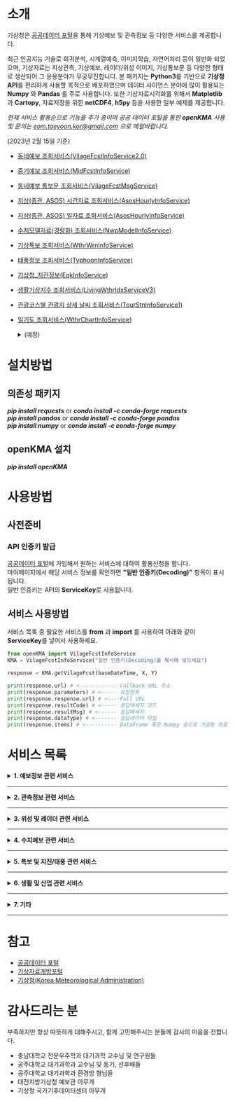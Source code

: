 # 소개
기상청은 [공공데이터 포털](https://Data.go.kr)을 통해 기상예보 및 관측정보 등 다양한 서비스를 제공합니다.

최근 인공지능 기술로 회귀분석, 시계열예측, 이미지학습, 자연어처리 등이 일반화 되었으며, 기상자료는 지상관측, 기상예보, 레이더/위성 이미지, 기상통보문 등 다양한 형태로 생산되어 그 응용분야가 무궁무진합니다. 본 패키지는 **Python3**를 기반으로 **기상청 API**를 편리하게 사용할 목적으로 배포하였으며 데이터 사이언스 분야에 많이 활용되는 **Numpy** 와 **Pandas** 를 주로 사용합니다. 또한 기상자료시각화를 위해서 **Matplotlib**과 **Cartopy**, 자료저장을 위한 **netCDF4**, **h5py** 등을 사용한 일부 예제를 제공합니다.

*현재 서비스 활용순으로 기능을 추가 중이며 공공 데이터 포털을 통한 ***openKMA*** 사용 및 문의는 eom.taeyoon.kor@gmail.com 으로 메일바랍니다.*

(2023년 2월 15일 기준)
* [동네예보 조회서비스(VilageFcstInfoService2.0)](https://www.data.go.kr/data/15084084/openapi.do)
* [중기예보 조회서비스(MidFcstInfoService)](https://www.data.go.kr/data/15059468/openapi.do)
* [동네예보 통보문 조회서비스(VilageFcstMsgService)](https://www.data.go.kr/data/15058629/openapi.do)
* [지상(종관, ASOS) 시간자료 조회서비스(AsosHourlyInfoService)](https://www.data.go.kr/data/15057210/openapi.do)
* [지상(종관, ASOS) 일자료 조회서비스(AsosHourlyInfoService)](https://www.data.go.kr/data/15059093/openapi.do)
* [수치모델자료(경량화) 조회서비스(NwpModelInfoService)](https://www.data.go.kr/data/15043588/openapi.do)
* [기상특보 조회서비스(WthrWrnInfoService)](https://www.data.go.kr/data/15000415/openapi.do)
* [태풍정보 조회서비스(TyphoonInfoService)](https://www.data.go.kr/data/15043565/openapi.do)
* [기상청_지진정보(EqkInfoService)](https://www.data.go.kr/data/15000420/openapi.do)
* [생활기상지수 조회서비스(LivingWthrIdxServiceV3)](https://www.data.go.kr/data/15085288/openapi.do)
* [관광코스별 관광지 상세 날씨 조회서비스(TourStnInfoService1)](https://www.data.go.kr/data/15056912/openapi.do)
* [일기도 조회서비스(WthrChartInfoService)](https://www.data.go.kr/data/15043562/openapi.do)

  <details>
    <summary>(예정)</summary>
    
    * 위성영상 조회서비스(getInsightSatlit)  
    * 보건기상지수 조회서비스(HealthWthrIdxService)  
    * 레이더영상 조회서비스(RadarImgInfoService)  
    * 지상(방재, AWS)기상관측자료 조회서비스(Aws1miInfoService)  
    * CCTV 기반 도로날씨정보 조회서비스(RoadWthrInfoService)  
    * 낙뢰분포도 조회서비스(LgtDistrbInfoService)  
    * 작물별 농업주산지 상세날씨 조회서비스(FmlandWthrInfoService)  
    * 위성자료(경량화) 조회서비스(WthrSatlitInfoService)  
    * 지상기상월보 조회서비스(SfcMtlyInfoService)  
    * 레이더관측자료 조회서비스(RadarObsInfoService)  
    * 낙뢰관측자료 조회서비스(LgtInfoService)  
    * 항공기상전문(IWXXMVer.2.0) 조회서비스(AmmIwxxmService)  
    * 해양기상관측자료 조회서비스(OceanInfoService)  
    * 서리발생 가능성 예측정보 조회서비스(FrstFcstInfoService)  
    * 지상기상연보 조회서비스(SfcYearlyInfoService)  
    * 레이더자료(경량화) 조회서비스(WthrRadarInfoService)  
    * 방재기상월보 조회서비스(AwsMtlyInfoService)  
    * 해양기상월보 조회서비스(SeaMtlyInfoService)  
    * 항공기상전문 조회서비스(AmmService)_기상청에서 운영하는 관측지점, 기상예보구역, 기상특보구역 등에 대한 정보를 제공합니다. ※ 방재기상업무 수행을 위해 공공기관에 한해서 제공하는 자료입니다. 활용목적을 정확히 적어주시기 바랍니다.  
    * 지점정보(기상관측, 특보구역) 조회서비스(WethrBasicInfoService)  
    * 황사정보 조회서비스(YdstInfoService)_황사일기도, 황사관측값, 황사위성영상 정보를 조회하는 서비스 ※ 방재기상업무 수행을 위해 공공기관에 한해서 제공하는 자료입니다. 활용목적을 정확히 적어주시기 바랍니다.  
    * 고층기상월보 조회서비스(UppMtlyInfoService)  
    * 방재기상연보 조회서비스(AwsYearlyInfoService)  
    * 세계공항 항공기상전문 조회서비스(AftnAmmService)  
    * 고층기상관측자료 조회서비스(UppInfoService)  
  </details>

# 설치방법
## 의존성 패키지
***pip install requests*** or ***conda install -c conda-forge requests***  
***pip install pandas*** or ***conda install -c conda-forge pandas***  
***pip install numpy*** or ***conda install -c conda-forge numpy***  

## openKMA 설치
***pip install openKMA***

# 사용방법
## 사전준비
### API 인증키 발급
[공공데이터 포털](https://Data.go.kr)에 가입해서 원하는 서비스에 대하여 활용신청을 합니다.  
마이페이지에서 해당 서비스 정보를 확인하면 **"일반 인증키(Decoding)"** 항목이 표시됩니다.  
일반 인증키는 API의 **ServiceKey**로 사용됩니다.
## 서비스 사용방법
서비스 목록 중 필요한 서비스를 **from** 과 **import** 를 사용하여 아래와 같이 **ServiceKey**를 넣어서 사용하세요.
```python
from openKMA import VilageFcstInfoService  
KMA = VilageFcstInfoService("일반 인증키(Decoding)를 복사해 넣으세요")

response = KMA.getVilageFcst(baseDateTime, X, Y)

print(response.url) # <------------ Callback URL 주소 
print(response.parameters) # <----- 요청항목
print(response.response.url) # <--- Full URL
print(response.resultCode) # <----- 응답메세지 코드
print(response.resultMsg) # <------ 응답메세지
print(response.dataType) # <------- 응답데이터 타입
print(response.items) # <---------- DataFrame 혹은 Numpy 등으로 가공된 최종자료
```

# 서비스 목록
<details>
  <summary><strong>1. 예보정보 관련 서비스</strong></summary>
    
  ## 1.1 기상청_단기예보 ((구)_동네예보) 조회서비스(VilageFcstInfoService2.0)
  |서비스명|기능|인자|반환(item)|기타|
  |------|---|---|---|---|
  |예보버전조회|**getFcstVersion**|파일구분, 발표시각|datetime|'ODAM':실황/'VSRT':초단기예보/'SHRT':동네예보|
  |동네예보조회|**getVilageFcst**|X좌표, Y좌표, 발표시각|DataFrame|1일 8회 02시부터 3시간 간격으로 제공|
  |초단기예보조회|**getUltraSrtFcst**|X좌표, Y좌표, 발표시각|DataFrame|매시간 30분에 생성, 30분 발표|
  |초단기실황조회|**getUltraSrtNcst**|X좌표, Y좌표, 발표시각|DataFrame|매시간 30분에 생성, 00분 발표|

  * 모든 서비스는 24시간 이내에 자료만 조회가 가능하며 발표시각(baseDatetime)은 [활용가이드](https://www.data.go.kr/data/15084084/openapi.do) 참고
  * 동네별 X, Y좌표는 활용가이드 혹은 [기상자료개방포털](https://data.kma.go.kr/cmmn/main.do)의 자료실 참고
  * [사용예시](example/basic_VilageFcstInfoService.py)

  ## 1.2 중기예보 조회서비스(MidFcstInfoService)
  |서비스명|기능|인자|반환(item)|기타|
  |------|---|---|---|---|
  |중기전망조회|**getMidFcst**|지점번호, 발표시각|String|중기전망 지점코드 참고|
  |중기기온조회|**getMidTa**|예보구역코드, 발표시각|DataFrame|중기기온 지점코드 참고|
  |중기육상예보조회|**getMidLandFcst**|예보구역코드, 발표시각|DataFrame|중기육상예보구역 코드 참고|
  |중기해상예보조회|**getMidSeaFcst**|예보구역코드, 발표시각|DataFrame|중기해상예보구역 코드 참고|
  * 중기예보는 모두 일 2회 (6시, 18시) 생산되며 최근 24시간 자료만 제공
  * 서비스별 지점 및 구역 코드는 해당 서비스의 [활용가이드](https://www.data.go.kr/data/15059468/openapi.do) 참고
  * [사용예시](example/basic_MidFcstInfoService.py)

  ## 1.3 동네예보 통보문 조회서비스(VilageFcstMsgService)
  |서비스명|기능|인자|반환(item)|기타|
  |------|---|---|---|---|
  |기상개황조회|**getWthrSituation**|발표관서|DataFrame|발표관서 참고|
  |육상예보조회|**getLandFcst**|예보구역코드|DataFrame|예보구역코드 참조|
  |해상예보조회|**getSeaFcst**|예보구역코드|DataFrame|예보구역코드 참조|
  * 동네예보 통보문은 모두 일 3회 (5시, 11시, 17시) 발표됩니다.
  * 통보문 발표시각(~조회시각): 5시(~11시), 11시(~17시), 17시(~다음날 5시)
  * 조회시간에 상관없이 가장 최근에 통보문만 조회됩니다.
  * [사용예시](example/basic_VilageFcstMsgService.py)

</details>

___

<details>
  <summary><strong>2. 관측정보 관련 서비스</strong></summary>

## 2.1 지상(종관, ASOS) 시간자료 조회서비스(AsosHourlyInfoService)
|서비스명|기능|인자|반환(item)|기타|
|------|---|---|---|---|
|기상관측시간자료목록조회|**getWthrDataList**|지점번호, 시작시각, 종료시각|DataFrame|한 번에 최대 999개까지 조회 가능|

* 조회기간은 지점별 운영기간 모두 가능하며, 전날 자료까지만 조회가능합니다. 
* 단, 서버사정에 따라 갱신이 늦을 수 있습니다. (보통 오전 10시 이후 전부 조회 가능)
* 한 번에 최대 999개까지 조회되기 때문에 기간은 한 달이내로 설정해주시기 바랍니다.  
* [사용예시](example/basic_AsosHourlyInfoService.py)

## 2.2 지상(종관, ASOS) 일자료 조회서비스(AsosDalyInfoService)
|서비스명|기능|인자|반환(item)|기타|
|------|---|---|---|---|
|기상관측일자료목록조회|**getWthrDataList**|지점번호, 시작날짜, 종료날짜|DataFrame|한 번에 최대 999개까지 조회 가능|
* 조회기간은 지점별 운영기간 모두 가능하며, 전날 자료까지만 조회가능합니다. 
* 단, 서버사정에 따라 갱신이 늦을 수 있습니다. (보통 오전 10시 이후 전부 조회 가능)
* 한 번에 최대 999개까지 조회되기 때문에 기간은 2년 이내로 설정해주시기 바랍니다.  
* [사용예시](example/basic_AsosDalyInfoService.py)

</details>

---

<details>
  <summary><strong>3. 위성 및 레이더 관련 서비스</strong></summary>
  (예정)
</details>

---

<details>
  <summary><strong>4. 수치예보 관련 서비스</strong></summary>

## 4.1 수치모델자료(경량화) 조회서비스(NwpModelInfoService)
|서비스명|기능|인자|반환(item)|기타|
|------|---|---|---|---|
|국지예보모델단일면한반도조회|**getLdapsUnisAll**|발표시간, 자료종류, 리드시간|Dictionary|-|
|국지예보모델단일면행정구역조회|**getLdapsUnisArea**|발표시간, 자료종류, 행정구역|DataFrame|-|
|지역예보모델단일면한반도조회|**getRdapsUnisAll**|발표시간, 자료종류, 리드시간, 행정구역|Dictionary|-|
|지역예보모델단일면행정구역조회|**getRdapsUnisArea**|발표시간, 자료종류, 행정구역|DataFrame|-|
* 특보는 오늘을 기준으로 6일 전 자료까지만 조회됩니다.
* 한반도조회 정보는 Dictionary형태로 반환하며 Key는 아래와 같다.
* ```{'baseTime':발표시간, 'fcstTime':예측시간, 'gridKm':격자크기, 'xdim':x크기, 'ydim':y크기, 'x0':x기준점, 'y0':y기준점, 'unit':단위, 'value':데이터 }```
* [사용예시](example/basic_NwpModelInfoService.py)
* [시각화](example/visualize_NwpModelInfoService.py)
* 
</details>

---

<details>
  <summary><strong>5. 특보 및 지진/태풍 관련 서비스</strong></summary>

## 5.1 기상특보 조회서비스(WthrWrnInfoService)
|서비스명|기능|인자|반환(item)|기타|
|------|---|---|---|---|
|기상특보목록조회|**getWthrWrnList**|지점코드, 시작날짜, 종료날짜|DataFrame|-|
|기상특보통보문조회|**getWthrWrnMsg**|지점번호, 시작날짜, 종료날짜|DataFrame|-|
|기상정보목록조회|**getWthrInfoList**|지점번호, 시작날짜, 종료날짜|DataFrame|-|
|기상정보문조회|**getWthrInfo**|지점번호, 시작날짜, 종료날짜|DataFrame|-|
|기상속보목록조회|**getWthrBrkNewsList**|지점번호, 시작날짜, 종료날짜|DataFrame|-|
|기상속보조회|**getWthrBrkNews**|지점번호, 시작날짜, 종료날짜|DataFrame|-|
|기상예비특보목록조회|**getWthrPwnList**|지점번호, 시작날짜, 종료날짜|DataFrame|-|
|기상예비특보조회|**getWthrPwn**|지점번호, 시작날짜, 종료날짜|DataFrame|-|
|특보코드조회|**getPwnCd**|지점번호, 특보구역코드, 특보종류, 시작날짜, 종료날짜|DataFrame|1:강풍, 2:호우, 3:한파, 4:건조, 5:폭풍해일,<br>6:풍랑, 7:태풍, 8:대설, 9:황사, 12:폭염|
|특보현황조회|**getPwnStatus**| - |DataFrame|-|
* 특보는 오늘을 기준으로 6일 전 자료까지만 조회됩니다.
* 조회기간 동안 특보가 없을 시 반환 값이 없습니다.
* [사용예시](example/basic_WthrWrnInfoService.py)

## 5.2 태풍정보 조회서비스(TyphoonInfoService)
|서비스명|기능|인자|반환(item)|기타|
|------|---|---|---|---|
|태풍정보조회|**getTyphoonInfo**|\[발표시각\], \[종료날짜\]|DataFrame|-|
|태풍정보목록조회|**getTyphoonInfoList**|\[발표시각\]|DataFrame|-|
|태풍예상정보조회|**getTyphoonFcst**|발표시각, 태풍번호|DataFrame|-|
* 태풍정보는 오늘을 기준으로 3일 전 자료까지만 조회됩니다.
* 조회기간 동안 특보가 없을 시 반환 값이 없습니다.
* [사용예시](example/basic_TyphoonInfoService.py)

## 5.3 지진정보 조회서비스(EqkInfoService)
|서비스명|기능|인자|반환(item)|기타|
|------|---|---|---|---|
|지진통보문조회|**getEqkMsg**|발표시각, 종료날짜|DataFrame|-|
|지진통보문 목록조회|**getEqkMsgList**|발표시각, 종료날짜|DataFrame|-|
|지진해일통보문조회|**getTsunamiMsg**|발표시각, 종료날짜|DataFrame|-|
|지진해일통보문 목록조회|**getTsunamiMsgList**|발표시각, 종료날짜|DataFrame|-|
* 지진정보는 오늘을 기준으로 3일 전 자료까지만 조회됩니다.
* 조회기간 동안 특보가 없을 시 반환 값이 없습니다.
* [사용예시](example/basic_EqkInfoService.py)

</details>

---

<details>
  <summary><strong>6. 생활 및 산업 관련 서비스</strong></summary>

## 6.1 기상청_생활기상지수 조회서비스(LivingWthrIdxServiceV3)
|서비스명|기능|인자|반환(item)|기타|
|------|---|---|---|---|
|동파가능지수조회|**getWthrWrnList**|지점코드, 시작날짜, 종료날짜|DataFrame|-|
|자외선지수조회|**getWthrWrnMsg**|지점번호, 시작날짜, 종료날짜|DataFrame|-|
|대기확산지수조회|**getWthrInfoList**|지점번호, 시작날짜, 종료날짜|DataFrame|-|
|체감온도(여름철)조회|**getWthrInfo**|지점번호, 시작날짜, 종료날짜|DataFrame|-|
|기상예비특보조회|**getWthrPwn**|지점번호, 시작날짜, 종료날짜|DataFrame|A41 : 노인 A42 : 어린이 A44 : 농촌 A45 : 비닐하우스 A46 : 취약거주환경 A47 : 도로 A48 : 건설현장 A49 : 조선소|
* 생활기상지수별 제공기간: 동파(11~3월), 자외선(연중), 대기확산(연중), 체감온도(5~9월)
* [사용예시](example/basic_LivingWthrIdxServiceV3.py)

## 6.2 관광코스별 관광지 상세 날씨 조회서비스(TourStnInfoService1)
|서비스명|기능|인자|반환(item)|기타|
|------|---|---|---|---|
|시군구별관광기후지수조회|**getCityTourClmIdx1**|시군구ID, 조회날짜, 조회기간(Day)|DataFrame|-|
|동네예보조회|**getWthrWrnMsg**|관광코스ID, 조회날짜, 조회기간(Hour)|DataFrame|-|
* [사용예시](example/basic_TourStnInfoService1.py)

</details>

---

<details>
  <summary><strong>7. 기타</strong></summary>

## 7.1 일기도 조회서비스(WthrChartInfoService)
|서비스명|기능|인자|반환(item)|기타|
|------|---|---|---|---|
|지상일기도조회|**getSurfaceChart**|시간, 지상코드|String(URL)|-|
|보조일기도조회|**getAuxillaryChart**|시간, 지상코드, 보조코드|String(URL)|-|
* [사용예시](example/basic_WthrChartInfoService.py)

</details>

---

# 참고
+ [공공데이터 포털](https://www.data.go.kr/)
+ [기상자료개방포털](https://data.kma.go.kr/cmmn/main.do)
+ [기상청(Korea Meteorological Administration)](http://www.kma.go.kr/)

# 감사드리는 분
부족하지만 항상 따뜻하게 대해주시고, 함께 고민해주시는 분들께 감사의 마음을 전합니다.
+ 충남대학교 천문우주학과 대기과학 교수님 및 연구원들
+ 공주대학교 대기과학과 교수님 및 동기, 선후배들
+ 공주대학교 대기과학과 환경방 형님들
+ 대전지방기상청 예보관 아무개
+ 기상청 국가기후데이터센터 아무개